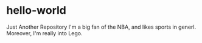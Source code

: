 # hello-world
Just Another Repository
I'm a big fan of the NBA, and likes sports in generl.
Moreover, I'm really into Lego.
